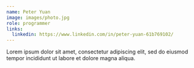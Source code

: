 ```yaml
---
name: Peter Yuan
image: images/photo.jpg
role: programmer
links:
  linkedin: https://www.linkedin.com/in/peter-yuan-61b769102/
---
```


Lorem ipsum dolor sit amet, consectetur adipiscing elit, sed do eiusmod tempor incididunt ut labore et dolore magna aliqua.
